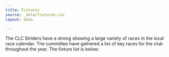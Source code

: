 ```yaml
---
title: Fixtures
source: _data/fixtures.csv
layout: data

---
```


<p>The CLC Striders have a strong showing a large variety of races in the local race calendar. The committee have gathered a list of key races for the club throughout the year. The fixture list is below:</p>
